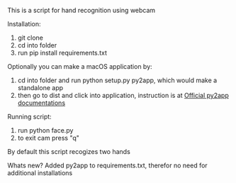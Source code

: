 This is a script for hand recognition using webcam

Installation:

1) git clone
2) cd into folder
3) run pip install requirements.txt

Optionally you can make a macOS application by:

1) cd into folder and run python setup.py py2app, which would make a standalone app
2) then go to dist and click into application, instruction is at [Official py2app documentations](https://py2app.readthedocs.io/en/latest/)

Running script:

1) run python face.py
2) to exit cam press "q"

By default this script recogizes two hands

Whats new?
Added py2app to requirements.txt, therefor no need for additional installations
